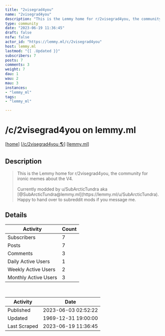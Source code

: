 ```yaml
---
title: "2visegrad4you" 
name: "2visegrad4you"
description: "This is the Lemmy home for r/2visegrad4you, the community for ironic memes about the V4.Currently modded by u/SubArcticTundra aka [@SubArcticTundra@lemmy.ml](https://lemmy.ml/u/SubArcticTundra). Happy to hand over to subreddit mods if you message me. "
type: community
date: "2023-06-19 11:36:45"
draft: false
nsfw: false
actor_id: "https://lemmy.ml/c/2visegrad4you"
host: lemmy.ml
lastmod: "{[ .Updated }}"
subscribers: 7
posts: 7
comments: 3
weight: 7
dau: 1
wau: 2
mau: 3
instances:
- "lemmy_ml"
tags: 
- "lemmy_ml"

---
```


# /c/2visegrad4you on lemmy.ml

[[home](/)]
[[/c/2visegrad4you 🌎](https://lemmy.ml/c/2visegrad4you)]
[[lemmy.ml](/instances/lemmy_ml)]


## Description 

<blockquote class="description">
This is the Lemmy home for r/2visegrad4you, the community for ironic memes about the V4.<br><br>Currently modded by u/SubArcticTundra aka [@SubArcticTundra@lemmy.ml](https://lemmy.ml/u/SubArcticTundra). Happy to hand over to subreddit mods if you message me. 
</blockquote>


## Details

| Activity | Count  |
|----------------------|---|
| Subscribers          | 7 |
| Posts                | 7  |
| Comments             | 3  |
| Daily Active Users   | 1  |
| Weekly Active Users  | 2  |
| Monthly Active Users | 3  |

<br>

| Activity | Date |
|----------------------|---|
| Published            | 2023-06-03 02:52:22 |
| Updated              | 1969-12-31 19:00:00 |
| Last Scraped         | 2023-06-19 11:36:45 |

